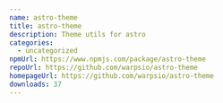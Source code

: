 ```yaml
---
name: astro-theme
title: astro-theme
description: Theme utils for astro
categories:
  - uncategorized
npmUrl: https://www.npmjs.com/package/astro-theme
repoUrl: https://github.com/warpsio/astro-theme
homepageUrl: https://github.com/warpsio/astro-theme
downloads: 37
---
```

